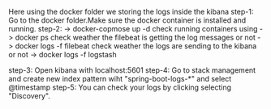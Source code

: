 Here using the docker folder we storing the logs inside the kibana
step-1:
  Go to the docker folder.Make sure the docker container is installed and running.
step-2:
  -> docker-copmose up -d
  check running containers using
  -> docker ps
  check weather the filebeat is getting the log messages or not
  -> docker logs -f filebeat
  check weather the logs are sending to the kibana or not
  -> docker logs -f logstash

step-3:
  Open kibana with localhost:5601
step-4:
  Go to stack management and create new index pattern wiht "spring-boot-logs-*" and select @timestamp
step-5:
  You can check your logs by clicking selecting "Discovery".
